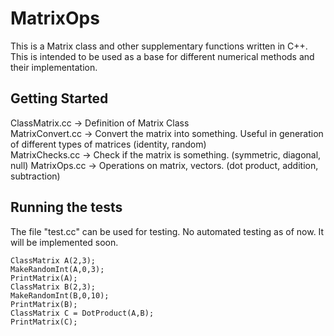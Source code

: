 # MatrixOps  
This is a Matrix class and other supplementary functions written in C++. This is intended to be used as a base for different numerical methods and their implementation.

## Getting Started

ClassMatrix.cc    ->  Definition of Matrix Class  
MatrixConvert.cc  ->  Convert the matrix into something. Useful in generation of different types of matrices (identity, random)  
MatrixChecks.cc   ->  Check if the matrix is something. (symmetric, diagonal, null)
MatrixOps.cc      ->  Operations on matrix, vectors. (dot product, addition, subtraction)

## Running the tests

The file "test.cc" can be used for testing. No automated testing as of now. It will be implemented soon.

```
ClassMatrix A(2,3);
MakeRandomInt(A,0,3);
PrintMatrix(A);
ClassMatrix B(2,3);
MakeRandomInt(B,0,10);
PrintMatrix(B);
ClassMatrix C = DotProduct(A,B);
PrintMatrix(C);
```
